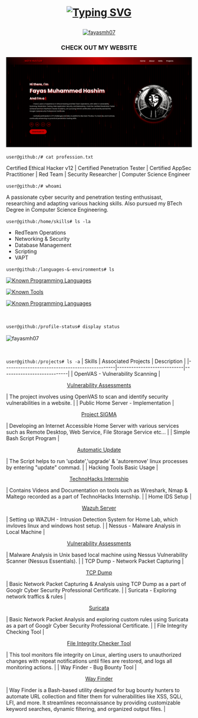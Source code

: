 <!--
**fayasmh07/fayasmh07** is a ✨ _special_ ✨ repository because its `README.md` (this file) appears on your GitHub profile.
-->

<h1>
    <p align="center">
      <a href="https://git.io/typing-svg"><img src="https://readme-typing-svg.demolab.com?font=Exo&weight=700&size=35&duration=2500&pause=1000&color=F7F7F7&center=true&vCenter=true&random=false&width=500&height=60&lines=Hi+there+%F0%9F%91%8B%F0%9F%8F%BB;Welcome+to+my+Github+Page" alt="Typing SVG" />
      </a>
    </p>
</h1>

<p align="center">
    <a href="https://github.com/ryo-ma/github-profile-trophy"><img src="https://github-profile-trophy.vercel.app/?username=fayasmh07" alt="fayasmh07"/></a>
</p>

<h3>
    <p align="center">
         CHECK OUT MY WEBSITE
    </p>
</h3>

<p align="center">
  <a href="https://fayasmh07.github.io">
    <img src="https://github.com/fayasmh07/fayasmh07.github.io/blob/main/assets/preview.gif" alt="preview">
  </a>
</p>

`user@github:/# cat profession.txt`

Certified Ethical Hacker v12 | Certified Penetration Tester | Certified AppSec Practitioner | Red Team | Security Researcher | Computer Science Engineer

`user@github:/# whoami`

A passionate cyber security and penetration testing enthusisast, researching and adapting various hacking skills. Also pursued my BTech Degree in Computer Science Engineering.

`user@github:/home/skills# ls -la`
- RedTeam Operations
- Networking & Security
- Database Management
- Scripting
- VAPT

`user@github:/languages-&-environments# ls`

<!-- known languages -->

[![Known Programming Languages](https://skillicons.dev/icons?i=bash,linux,mysql,py,html,js)](https://skillicons.dev)

<!-- known tools -->

[![Known Tools](https://skillicons.dev/icons?i=pycharm,vim,vscode,git)](https://skillicons.dev)

<!-- known operating systems & environnments -->

[![Known Programming Languages](https://skillicons.dev/icons?i=kali,ubuntu,debian,windows,raspberrypi)](https://skillicons.dev)

&nbsp;

`user@github:/profile-status# display status`
<p>
    <img align="center" src="https://github-readme-streak-stats.herokuapp.com/?user=fayasmh07&count_private=true&theme=github-dark-dimmed&border_radius=10" alt="fayasmh07" />
</p>

&nbsp;

`user@github:/projects# ls -a`
| Skills                                        | Associated Projects        | Description                |
|-----------------------------------------------|----------------------------|----------------------------|
| OpenVAS - Vulnerability Scanning              | <p align="center"> <a href="https://github.com/fayasmh07/Vulnerability-Assessments" > Vulnerability Assessments </a> </p> | The project involves using OpenVAS to scan and identify security vulnerabilities in a website. |
| Public Home Server - Implementation           | <p align="center"> <a href="https://github.com/fayasmh07/Project-SIGMA" > Project SIGMA </a> </p> | Developing an Internet Accessible Home Server with various services such as Remote Desktop, Web Service, File Storage Service etc... |
| Simple Bash Script Program                    | <p align="center"> <a href="https://github.com/fayasmh07/Automatic-Update" > Automatic Update </a> </p> | The Script helps to run 'update','upgrade' & 'autoremove' linux processes by entering "update" commad. |
| Hacking Tools Basic Usage                     | <p align="center"> <a href="https://github.com/fayasmh07/Techno-Hacks-Inetrnship" > TechnoHacks Internship </a> </p> | Contains Videos and Documentation on tools such as Wireshark, Nmap & Maltego recorded as a part of TechnoHacks Internship. |
| Home IDS Setup                                | <p align="center"> <a href="https://github.com/fayasmh07/Wazuh-Server" > Wazuh Server </a> </p> | Setting up WAZUH - Intrusion Detection System for Home Lab, which invloves linux and windows host setup. |
| Nessus - Malware Analysis in Local Machine    | <p align="center"> <a href="https://github.com/fayasmh07/Vulnerability-Assessments" > Vulnerability Assessments </a> </p> | Malware Analysis in Unix based local machine using Nessus Vulnerability Scanner (Nessus Essentials). |
| TCP Dump - Network Packet Capturing           | <p align="center"> <a href="https://github.com/fayasmh07/Analysis-Projects/blob/main/TCP-Dump" > TCP Dump </a> </p> | Basic Network Packet Capturing & Analysis using TCP Dump as a part of Googlr Cyber Security Professional Certificate. |
| Suricata - Exploring network traffics & rules | <p align="center"> <a href="https://github.com/fayasmh07/Analysis-Projects/blob/main/Suricata" > Suricata </a> </p> | Basic Network Packet Analysis and exploring custom rules using Suricata as a part of Googlr Cyber Security Professional Certificate. |
| File Integrity Checking Tool                  | <p align="center"> <a href="https://github.com/fayasmh07/File-Integrity-Checker-Tool" > File Integrity Checker Tool </a> </p> | This tool monitors file integrity on Linux, alerting users to unauthorized changes with repeat notifications until files are restored, and logs all monitoring actions. |
| Way Finder - Bug Bounty Tool                  | <p align="center"> <a href="https://github.com/fayasmh07/way-finder" > Way Finder </a> </p> | Way Finder is a Bash-based utility designed for bug bounty hunters to automate URL collection and filter them for vulnerabilities like XSS, SQLi, LFI, and more. It streamlines reconnaissance by providing customizable keyword searches, dynamic filtering, and organized output files. |









